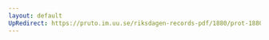 ```yaml
---
layout: default
UpRedirect: https://pruto.im.uu.se/riksdagen-records-pdf/1880/prot-1880--ak--018/prot-1880--ak--018_005.pdf
---
```

